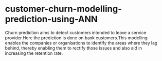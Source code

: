 # customer-churn-modelling-prediction-using-ANN
Churn prediction aims to detect customers intended to leave a service provider.Here the prediction is done on bank customers.This modelling enables the companies or organisations to identify the areas where they lag behind, thereby enabling them to rectify those issues and also aid in increasing the retention rate. 
